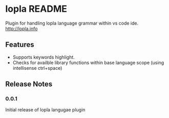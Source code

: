 # lopla README

Plugin for handling lopla language grammar within vs code ide. http://lopla.info

## Features

* Supports keywords highlight.
* Checks for availble library functions within base language scope (using intellisense ctrl+space)

## Release Notes

### 0.0.1

Initial release of lopla langugae plugin

